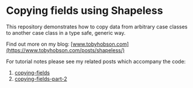 # Copying fields using Shapeless

This repository demonstrates how to copy data from arbitrary case classes to another case class in a type safe,
generic way.

Find out more on my blog: [www.tobyhobson.com](https://www.tobyhobson.com/posts/shapeless/)

For tutorial notes please see my related posts which accompany the code:

1. [copying-fields](https://www.tobyhobson.com/posts/shapeless/copying-fields)
2. [copying-fields-part-2](https://www.tobyhobson.com/posts/shapeless/copying-fields-part-2)
